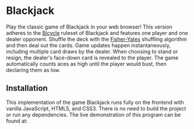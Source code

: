 # Blackjack
Play the classic game of Blackjack in your web browser! This version adheres to the [Bicycle](https://bicyclecards.com/how-to-play/blackjack/) ruleset of Blackjack and features one player and one dealer opponent. Shuffle the deck with the [Fisher-Yates](http://extremelearning.com.au/fisher-yates-algorithm/) shuffling algorithm and then deal out the cards. Game updates happen instantaneously, including multiple card draws by the dealer. When choosing to stand or resign, the dealer's face-down card is revealed to the player. The game automatically counts aces as high until the player would bust, then declaring them as low.

## Installation
This implementation of the game Blackjack runs fully on the frontend with vanilla JavaScript, HTML5, and CSS3. There is no need to build the project or run any dependencies. The live demonstration of this program can be found at:
